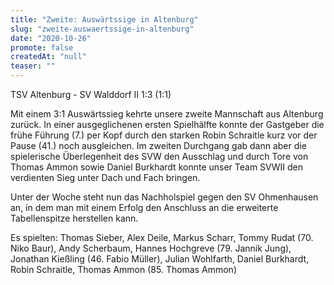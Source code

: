 ```yaml
---
title: "Zweite: Auswärtssige in Altenburg"
slug: "zweite-auswaertssige-in-altenburg"
date: "2020-10-26"
promote: false
createdAt: "null"
teaser: ""
---
```

TSV Altenburg - SV Walddorf II 1:3 (1:1)


Mit einem 3:1 Auswärtssieg kehrte unsere zweite Mannschaft aus Altenburg zurück. In einer ausgeglichenen ersten Spielhälfte konnte der Gastgeber die frühe Führung (7.) per Kopf durch den starken Robin Schraitle kurz vor der Pause (41.) noch ausgleichen. Im zweiten Durchgang gab dann aber die spielerische Überlegenheit des SVW den Ausschlag und durch Tore von Thomas Ammon sowie Daniel Burkhardt konnte unser Team SVWII den verdienten Sieg unter Dach und Fach bringen.


Unter der Woche steht nun das Nachholspiel gegen den SV Ohmenhausen an, in dem man mit einem Erfolg den Anschluss an die erweiterte Tabellenspitze herstellen kann.


Es spielten: Thomas Sieber, Alex Deile, Markus Scharr, Tommy Rudat (70. Niko Baur), Andy Scherbaum, Hannes Hochgreve (79. Jannik Jung), Jonathan Kießling (46. Fabio Müller), Julian Wohlfarth, Daniel Burkhardt, Robin Schraitle, Thomas Ammon (85. Thomas Ammon)
